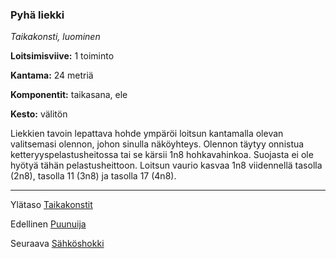 ### Pyhä liekki

*Taikakonsti, luominen*

**Loitsimisviive:** 1 toiminto

**Kantama:** 24 metriä

**Komponentit:** taikasana, ele

**Kesto:** välitön

Liekkien tavoin lepattava hohde ympäröi loitsun kantamalla olevan valitsemasi olennon, johon sinulla näköyhteys. Olennon täytyy onnistua ketteryyspelastusheitossa tai se kärsii 1n8 hohkavahinkoa. Suojasta ei ole hyötyä tähän pelastusheittoon. Loitsun vaurio kasvaa 1n8 viidennellä tasolla (2n8), tasolla 11 (3n8) ja tasolla 17 (4n8).

----

Ylätaso [Taikakonstit](0.piirin_taikakonstit.md)

Edellinen [Puunuija](Puunuija.md)

Seuraava [Sähköshokki](Sähköshokki.md)